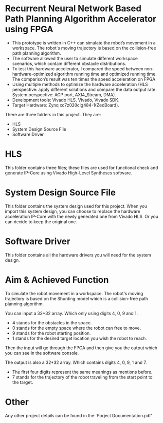 # Recurrent Neural Network Based Path Planning Algorithm Accelerator using FPGA

- This prototype is written in C++ can simulate the robot’s movement in a workspace. The robot's moving trajectory is based on the collision-free path planning algorithm.
- The software allowed the user to simulate different workspace scenarios, which contain different obstacle distributions. 
-	To test this hardware accelerator, I compared the speed between non-hardware-optimized algorithm running time and optimized running time. The comparison’s result was ten times the speed acceleration on FPGA.
-	Using multiple methods to optimize the hardware acceleration (HLS perspective: apply different solutions and compare the data output rate. System perspective: ACP port, AXI4_Stream, DMA).
-	Development tools: Vivado HLS, Vivado, Vivado SDK.
-	Target Hardware: Zynq xc7z020clg484-1(ZedBoard).


There are three folders in this project. They are:
 - HLS
 - System Design Source File
 - Software Driver
 
# HLS
This folder contains three files; these files are used for functional check and generate IP-Core using Vivado High-Level Syntheses software.
# System Design Source File
This folder contains the system design used for this project. When you import this system design, you can choose to replace the hardware acceleration IP-Core with the newly generated one from Vivado HLS. Or you can decide to keep the original one.
# Software Driver
This folder contains all the hardware drivers you will need for the system design.
# Aim & Achieved Function
To simulate the robot movement in a workspace. The robot's moving trajectory is based on the Shunting model which is a collision-free path planning algorithm.

You can input a 32\*32 array. Which only using digits 4, 0, 9 and 1. 
  - 4 stands for the obstacles in the space.
  - 0 stands for the empty space where the robot can free to move.
  - 9 stands for the robot starting position.
  - 1 stands for the desired target location you wish the robot to reach.

Then the input will go through the FPGA and then give you the output which you can see in the software console.

The output is also a 32\*32 array. Which contains digits 4, 0, 9, 1 and 7.
  - The first four digits represent the same meanings as mentions before.
  - 7 stands for the trajectory of the robot traveling from the start point to the target.

# Other
Any other project details can be found in the 'Porject Documentation.pdf'
